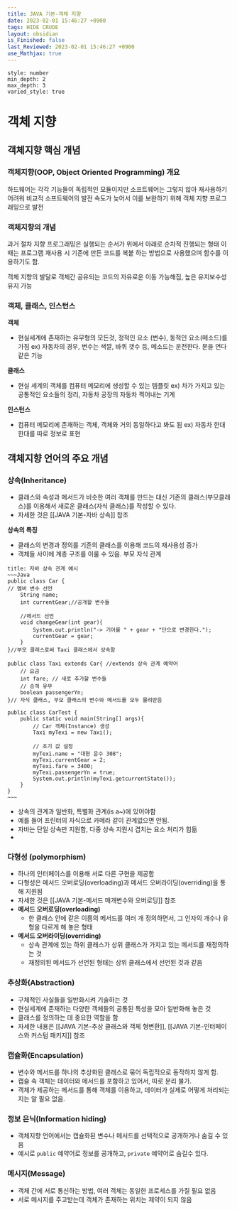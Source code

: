 ```yaml
---
title: JAVA 기본-객체 지향
date: 2023-02-01 15:46:27 +0900
tags: HIDE CRUDE 
layout: obsidian
is_Finished: false
last_Reviewed: 2023-02-01 15:46:27 +0900
use_Mathjax: true
---
```


```toc
style: number
min_depth: 2
max_depth: 3
varied_style: true
```

# 객체 지향
## 객체지향 핵심 개념
### 객체지향(OOP, Object Oriented Programming) 개요
하드웨어는 각각 기능들이 독립적인 모듈이지만 소프트웨어는 그렇지 않아 재사용하기 어려워 비교적 소프트웨어의 발전 속도가 늦어서 이를 보완하기 위해 객체 지향 프로그래밍으로 발전

### 객체지향의 개념
과거 절차 지향 프로그래밍은 실행되는 순서가 위에서 아래로 순차적 진행되는 형태 
이때는 프로그램 재사용 시 기존에 만든 코드를 복붙 하는 방법으로 사용했으며 함수를 이용하기도 함.

객체 지향의 발달로 객체간 공유되는 코드의 자유로운 이동 가능해짐, 높은 유지보수성 유지 가능

### 객체, 클래스, 인스턴스
**객체**
- 현실세계에 존재하는 유무형의 모든것, 정적인 요소 (변수), 동적인 요소(메소드)를 가짐
ex) 자동차의 경우, 변수는 색깔, 바퀴 갯수 등, 메소드는 운전한다. 문을 연다 같은 기능

**클래스**
- 현실 세계의 객체를 컴퓨터 메모리에 생성할 수 있는 템플릿
ex) 차가 가지고 있는 공통적인 요소들의 정리, 자동차 공장의 자동차 찍어내는 기계

**인스턴스**
- 컴퓨터 메모리에 존재하는 객체, 객체와 거의 동일하다고 봐도 됨
ex) 자동차 한대 한대를 따로 정보로 표현

## 객체지향 언어의 주요 개념
### 상속(Inheritance)
- 클래스와 속성과 메서드가 비슷한 여러 객체를 만드는 대신 기존의 클래스(부모클래스)를 이용해서 새로운 클래스(자식 클래스)를 작성할 수 있다.
- 자세한 것은 [[JAVA 기본-자바 상속]] 참조

**상속의 특징**
- 클래스의 변경과 정의를 기존의 클래스를 이용해 코드의 재사용성 증가
- 객체들 사이에 계층 구조를 이룰 수 있음. 부모 자식 관계
```ad-example
title: 자바 상속 관계 예시
~~~Java
public class Car {
// 멤버 변수 선언
	String name;	
	int currentGear;//공개할 변수들
	
	//메서드 선언
	void changeGear(int gear){
		System.out.println("-> 기어를 " + gear + "단으로 변경한다.");
		currentGear = gear;
	}
}//부모 클래스로써 Taxi 클래스에서 상속함

public class Taxi extends Car{ //extends 상속 관계 예약어
	// 요금
	int fare; // 새로 추가할 변수들
	// 승객 유무
	boolean passengerYn;
}// 자식 클래스, 부모 클래스의 변수와 메서드를 모두 물려받음

public class CarTest {
	public static void main(String[] args){
		// Car 객체(Instance) 생성
		Taxi myTexi = new Taxi();
		
		// 초기 값 설정
		myTexi.name = "대현 운수 308";
		myTexi.currentGear = 2;
		myTexi.fare = 3400;
		myTexi.passengerYn = true;
		System.out.println(myTexi.getcurrentState());
	}
}
~~~
```
- 상속의 관계과 일반화, 특별화 관계(is a~)에 있어야함
- 예를 들어 프린터의 자식으로 카메라 같이 관계없으면 안됨.
- 자바는 단일 상속만 지원함, 다중 상속 지원시 겹치는 요소 처리가 힘듦
- 
### 다형성 (polymorphism)
- 하나의 인터페이스를 이용해 서로 다른 구현을 제공함
- 다형성은 메서드 오버로딩(overloading)과 메서드 오버라이딩(overriding)을 통해 지원됨
- 자세한 것은 [[JAVA 기본-메서드 매개변수와 오버로딩]] 참조
- **메서드 오버로딩(overloading)**
	- 한 클래스 안에 같은 이름의 메서드를 여러 개 정의하면서, 그 인자의 개수나 유형을 다르게 해 놓은 형태
- **메서드 오버라이딩(overriding)**
	- 상속 관계에 있는 하위 클래스가 상위 클래스가 가지고 있는 메서드를 재정의하는 것
	- 재정의된 메서드가 선언된 형태는 상위 클래스에서 선언된 것과 같음

### 추상화(Abstraction)
- 구체적인 사실들을 일반화시켜 기술하는 것
- 현실세계에 존재하는 다양한 객체들의 공통된 특성을 모아 일반화해 놓은 것
- 클래스를 정의하는 데 중요한 역할을 함
- 자세한 내용은 [[JAVA 기본-추상 클래스와 객체 형변환]], [[JAVA 기본-인터페이스와 커스텀 패키지]] 참조

### 캡슐화(Encapsulation)
- 변수와 메서드를 하나의 추상화된 클래스로 묶어 독립적으로 동작하지 않게 함.
- 캡슐 속 객체는 데이터와 메서드를 포함하고 있어서, 따로 분리 불가.
- 객체가 제공하는 메서드를 통해 객체를 이용하고, 데이터가 실제로 어떻게 처리되는지는 알 필요 없음.

### 정보 은닉(Information hiding)
- 객체지향 언어에서는 캡슐화된 변수나 메서드를 선택적으로 공개하거나 숨길 수 있음
- 예시로 `public` 예약어로 정보를 공개하고, `private` 예약어로 숨길수 있다.

### 메시지(Message)
- 객체 간에 서로 통신하는 방법, 여러 객체는 동일한 프로세스를 가질 필요 없음
- 서로 메시지를 주고받는데 객체가 존재하는 위치는 제약이 되지 않음